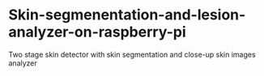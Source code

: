 # Skin-segmenentation-and-lesion-analyzer-on-raspberry-pi
Two stage skin detector with skin segmentation and close-up skin images analyzer
